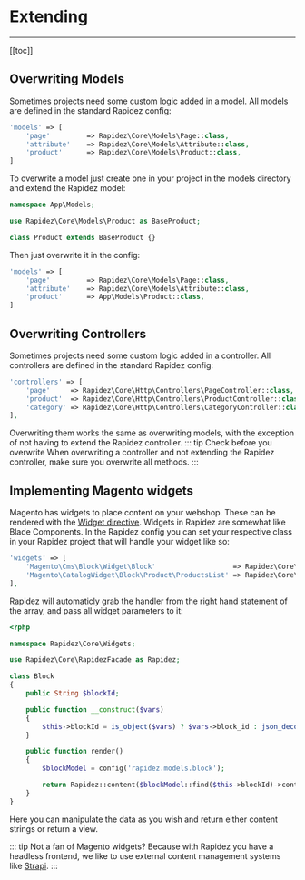 # Extending

---

[[toc]]

## Overwriting Models

Sometimes projects need some custom logic added in a model. All models are defined in the standard Rapidez config:
```php
'models' => [
    'page'         => Rapidez\Core\Models\Page::class,
    'attribute'    => Rapidez\Core\Models\Attribute::class,
    'product'      => Rapidez\Core\Models\Product::class,
]
```
To overwrite a model just create one in your project in the models directory and extend the Rapidez model:
```php
namespace App\Models;

use Rapidez\Core\Models\Product as BaseProduct;

class Product extends BaseProduct {}
```

Then just overwrite it in the config:
```php
'models' => [
    'page'         => Rapidez\Core\Models\Page::class,
    'attribute'    => Rapidez\Core\Models\Attribute::class,
    'product'      => App\Models\Product::class,
]
```

## Overwriting Controllers

Sometimes projects need some custom logic added in a controller. All controllers are defined in the standard Rapidez config:
```php
'controllers' => [
    'page'     => Rapidez\Core\Http\Controllers\PageController::class,
    'product'  => Rapidez\Core\Http\Controllers\ProductController::class,
    'category' => Rapidez\Core\Http\Controllers\CategoryController::class,
],
```

Overwriting them works the same as overwriting models, with the exception of not having to extend the Rapidez controller.
::: tip Check before you overwrite
When overwriting a controller and not extending the Rapidez controller, make sure you overwrite all methods.
:::


## Implementing Magento widgets

Magento has widgets to place content on your webshop. These can be rendered with the [Widget directive](/0.x/theming.html#blade-directives). Widgets in Rapidez are somewhat like Blade Components. In the Rapidez config you can set your respective class in your Rapidez project that will handle your widget like so:
```php
'widgets' => [
    'Magento\Cms\Block\Widget\Block'                   => Rapidez\Core\Widgets\Block::class,
    'Magento\CatalogWidget\Block\Product\ProductsList' => Rapidez\Core\Widgets\ProductList::class,
],
```

Rapidez will automaticly grab the handler from the right hand statement of the array, and pass all widget parameters to it:
```php
<?php

namespace Rapidez\Core\Widgets;

use Rapidez\Core\RapidezFacade as Rapidez;

class Block
{
    public String $blockId;

    public function __construct($vars)
    {
        $this->blockId = is_object($vars) ? $vars->block_id : json_decode($vars)->block_id;
    }

    public function render()
    {
        $blockModel = config('rapidez.models.block');

        return Rapidez::content($blockModel::find($this->blockId)->content);
    }
}
```

Here you can manipulate the data as you wish and return either content strings or return a view.

::: tip Not a fan of Magento widgets?
Because with Rapidez you have a headless frontend, we like to use external content management systems like [Strapi](https://github.com/rapidez/strapi).
:::
